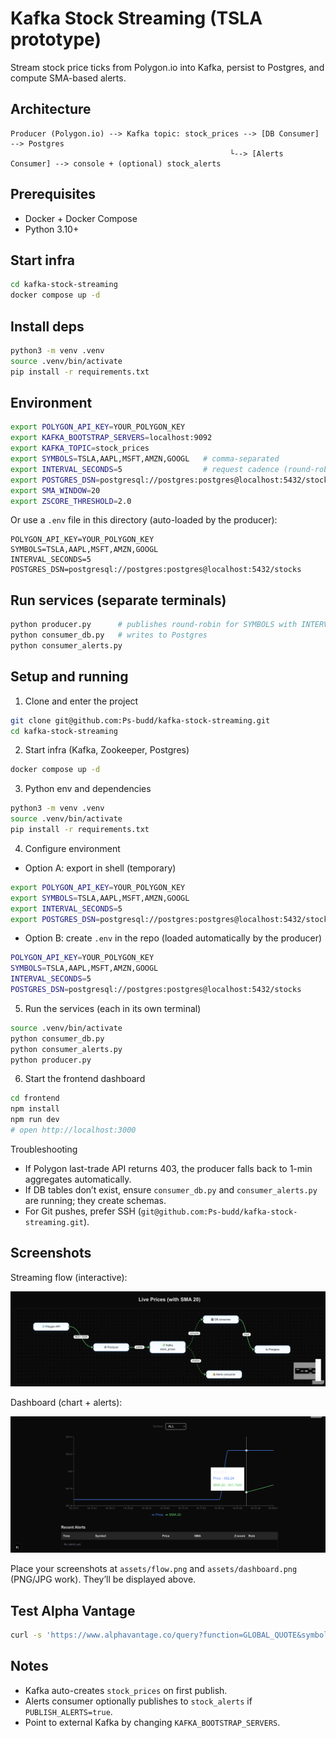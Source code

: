 # Kafka Stock Streaming (TSLA prototype)

Stream stock price ticks from Polygon.io into Kafka, persist to Postgres, and compute SMA-based alerts.

## Architecture
```
Producer (Polygon.io) --> Kafka topic: stock_prices --> [DB Consumer] --> Postgres
                                                 └--> [Alerts Consumer] --> console + (optional) stock_alerts
```

## Prerequisites
- Docker + Docker Compose
- Python 3.10+

## Start infra
```bash
cd kafka-stock-streaming
docker compose up -d
```

## Install deps
```bash
python3 -m venv .venv
source .venv/bin/activate
pip install -r requirements.txt
```

## Environment
```bash
export POLYGON_API_KEY=YOUR_POLYGON_KEY
export KAFKA_BOOTSTRAP_SERVERS=localhost:9092
export KAFKA_TOPIC=stock_prices
export SYMBOLS=TSLA,AAPL,MSFT,AMZN,GOOGL   # comma-separated
export INTERVAL_SECONDS=5                  # request cadence (round-robin across symbols)
export POSTGRES_DSN=postgresql://postgres:postgres@localhost:5432/stocks
export SMA_WINDOW=20
export ZSCORE_THRESHOLD=2.0
```

Or use a `.env` file in this directory (auto-loaded by the producer):
```
POLYGON_API_KEY=YOUR_POLYGON_KEY
SYMBOLS=TSLA,AAPL,MSFT,AMZN,GOOGL
INTERVAL_SECONDS=5
POSTGRES_DSN=postgresql://postgres:postgres@localhost:5432/stocks
```

## Run services (separate terminals)
```bash
python producer.py      # publishes round-robin for SYMBOLS with INTERVAL_SECONDS between requests
python consumer_db.py   # writes to Postgres
python consumer_alerts.py
```

## Setup and running

1) Clone and enter the project
```bash
git clone git@github.com:Ps-budd/kafka-stock-streaming.git
cd kafka-stock-streaming
```

2) Start infra (Kafka, Zookeeper, Postgres)
```bash
docker compose up -d
```

3) Python env and dependencies
```bash
python3 -m venv .venv
source .venv/bin/activate
pip install -r requirements.txt
```

4) Configure environment
- Option A: export in shell (temporary)
```bash
export POLYGON_API_KEY=YOUR_POLYGON_KEY
export SYMBOLS=TSLA,AAPL,MSFT,AMZN,GOOGL
export INTERVAL_SECONDS=5
export POSTGRES_DSN=postgresql://postgres:postgres@localhost:5432/stocks
```
- Option B: create `.env` in the repo (loaded automatically by the producer)
```bash
POLYGON_API_KEY=YOUR_POLYGON_KEY
SYMBOLS=TSLA,AAPL,MSFT,AMZN,GOOGL
INTERVAL_SECONDS=5
POSTGRES_DSN=postgresql://postgres:postgres@localhost:5432/stocks
```

5) Run the services (each in its own terminal)
```bash
source .venv/bin/activate
python consumer_db.py
python consumer_alerts.py
python producer.py
```

6) Start the frontend dashboard
```bash
cd frontend
npm install
npm run dev
# open http://localhost:3000
```

Troubleshooting
- If Polygon last-trade API returns 403, the producer falls back to 1-min aggregates automatically.
- If DB tables don’t exist, ensure `consumer_db.py` and `consumer_alerts.py` are running; they create schemas.
- For Git pushes, prefer SSH (`git@github.com:Ps-budd/kafka-stock-streaming.git`).

## Screenshots

Streaming flow (interactive):

![Streaming Flow](assets/flow.png)

Dashboard (chart + alerts):

![Dashboard](assets/dashboard.png)

Place your screenshots at `assets/flow.png` and `assets/dashboard.png` (PNG/JPG work). They’ll be displayed above.

## Test Alpha Vantage
```bash
curl -s 'https://www.alphavantage.co/query?function=GLOBAL_QUOTE&symbol=TSLA&apikey=YOUR_KEY' | jq '.'
```

## Notes
- Kafka auto-creates `stock_prices` on first publish.
- Alerts consumer optionally publishes to `stock_alerts` if `PUBLISH_ALERTS=true`.
- Point to external Kafka by changing `KAFKA_BOOTSTRAP_SERVERS`.

